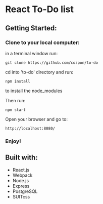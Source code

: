 # React To-Do list

## Getting Started:

### Clone to your local computer:
in a terminal window run:
```
git clone https://github.com/cozpon/to-do
```
cd into 'to-do' directory and run:

```
npm install
```
to install the node_modules


Then run:
```
npm start
```
Open your browser and go to:
```
http://localhost:8080/
```


### Enjoy!


## Built with:
- React.js
- Webpack
- Node.js
- Express
- PostgreSQL
- SUITcss